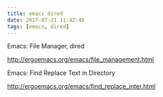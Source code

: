 ```yaml
---
title: emacs dired
date: 2017-07-21 11:42:46
tags: [emacs, dired]
---
```




Emacs: File Manager, dired

<http://ergoemacs.org/emacs/file_management.html>

Emacs: Find Replace Text in Directory

<http://ergoemacs.org/emacs/find_replace_inter.html>